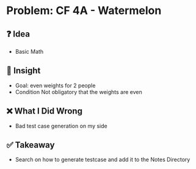 # Problem: CF 4A - Watermelon

## ❓ Idea
- Basic Math

## 🧠 Insight
- Goal: even weights for 2 people
- Condition Not obligatory that the weights are even

## ❌ What I Did Wrong
- Bad test case generation on my side

## ✅ Takeaway
- Search on how to generate testcase and add it to the Notes Directory
